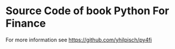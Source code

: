 # Source Code of book Python For Finance

For more information see https://github.com/yhilpisch/py4fi  